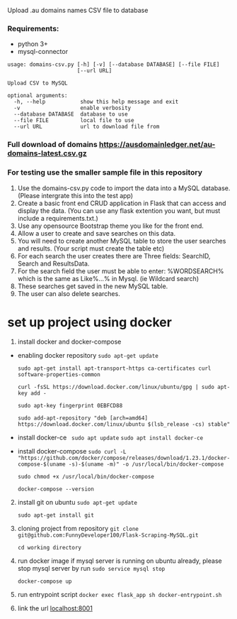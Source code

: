 Upload .au domains names CSV file to database

### Requirements:

* python 3+
* mysql-connector

```
usage: domains-csv.py [-h] [-v] [--database DATABASE] [--file FILE]
                      [--url URL]

Upload CSV to MySQL

optional arguments:
  -h, --help           show this help message and exit
  -v                   enable verbosity
  --database DATABASE  database to use
  --file FILE          local file to use
  --url URL            url to download file from
```
### Full download of domains https://ausdomainledger.net/au-domains-latest.csv.gz
### For testing use the smaller sample file in this repository

1. Use the domains-csv.py code to import the data into a MySQL database. (Please intergrate this into the test app)
2. Create a basic front end CRUD application in Flask that can access and display the data. (You can use any flask extention you want, but must include a requirements.txt.)
3. Use any opensource Bootstrap theme you like for the front end.
4. Allow a user to create and save searches on this data. 
5. You will need to create another MySQL table to store the user searches and results. (Your script must create the table etc)
6. For each search the user creates there are Three fields: SearchID, Search and ResultsData.  
7. For the search field the user must be able to enter: %WORDSEARCH% which is the same as Like%...% in Mysql. (ie Wildcard search)
8. These searches get saved in the new MySQL table.
9. The user can also delete searches.


# set up project using docker

1. install docker and docker-compose
- enabling docker repository
    ```sudo apt-get update```
	
    ```sudo apt-get install apt-transport-https ca-certificates curl software-properties-common```

    ```curl -fsSL https://download.docker.com/linux/ubuntu/gpg | sudo apt-key add -```
	
    ```sudo apt-key fingerprint 0EBFCD88```
	
    ```sudo add-apt-repository "deb [arch=amd64]   https://download.docker.com/linux/ubuntu $(lsb_release -cs) stable"```
- install docker-ce
    ``` sudo apt update```
    ```sudo apt install docker-ce ```
- install docker-compose
    ```sudo curl -L  "https://github.com/docker/compose/releases/download/1.23.1/docker-compose-$(uname -s)-$(uname -m)" -o /usr/local/bin/docker-compose```

    ```sudo chmod +x /usr/local/bin/docker-compose```

    ```docker-compose --version```
2.  install git on ubuntu
	  ```sudo apt-get update```
	
	  ```sudo apt-get install git```

3. cloning project from repository
	  ```git clone git@github.com:FunnyDeveloper100/Flask-Scraping-MySQL.git ```
	
	  ```cd working directory```
4. run docker image
	  if mysql server is running on ubuntu already, please stop mysql server by run ```sudo service mysql stop```
	
	  ```docker-compose up```
5. run entrypoint script
	  ```docker exec flask_app sh docker-entrypoint.sh```

6. link the url [localhost:8001](http://localhost:8001)


